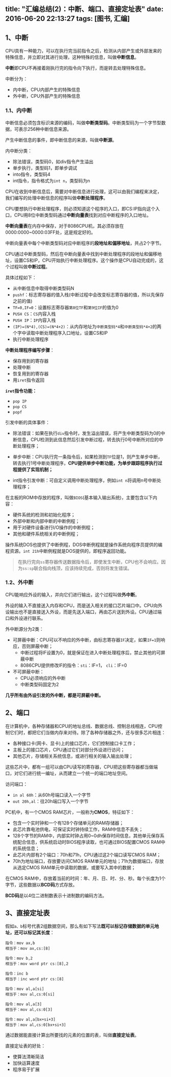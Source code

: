 title: "汇编总结(2)：中断、端口、直接定址表"
date: 2016-06-20 22:13:27
tags: [图书, 汇编]
---

## 1、中断

CPU具有一种能力，可以在执行完当前指令之后，检测从内部产生或外部发来的特殊信息，并立即对其进行处理，这种特殊的信息，叫做**中断信息**。

**中断**即CPU不再接着刚执行完的指令向下执行，而是转去处理特殊信息。

中断分为：

- 内中断，CPU内部产生的特殊信息
- 外中断，CPU外部产生的特殊信息



### 1.1、内中断

中断信息必须包含标识来源的编码，叫做**中断类型码**。中断类型码为一个字节型数据，可表示256种中断信息来源。

产生中断信息的事件，即中断信息的来源，叫做**中断源**。

内中断分类：

- 除法错误，类型码0，如div指令产生溢出
- 单步执行，类型码1，即单步调试
- into指令，类型码4
- int指令，指令格式为`int n`，类型码为n

CPU在收到中断信息后，需要对中断信息进行处理，这可以由我们编程来决定，我们编写的处理中断信息的程序叫做**中断处理程序**。

CPU要想执行中断处理程序，则必须知道这个程序的入口，即CS:IP指向这个入口，CPU用8位中断类型码通过**中断向量表**找到对应中断程序的入口地址。

**中断向量表**在内存中保存，对于8086CPU机，其必须存放在0000:0000~0000:03FF处，这是规定好的。

中断向量表中每个中断类型码对应中断程序的**段地址和偏移地址**，共占2个字节。

CPU通过中断类型码，然后在中断向量表中找到中断处理程序的段地址和偏移地址，设置CS和IP，CPU开始执行中断处理程序。这个操作是CPU自动完成的，这个过程叫做**中断过程**。

具体过程如下：

- 从中断信息中取得中断类型码N
- `pushf`：标志寄存器的值入栈(中断过程中会改变标志寄存器的值，所以先保存之前的值)
- `TF=0,IF=0`：设置标志寄存器`第8位TF`和`第9位IF`的值为0
- `PUSH CS`：`CS`内容入栈
- `PUSH IP`：`IP`内容入栈
- `(IP)=(N*4),(CS)=(N*4+2)`：从内存地址为`中断类型码*4`和`中断类型码*4+2`的两个字中读取中断处理程序入口地址，设置CS和IP
- 执行中断处理程序

**中断处理程序编写步骤**：

- 保存用到的寄存器
- 处理中断
- 恢复用到的寄存器
- 用`iret`指令返回

**`iret`指令功能：**

- `pop IP`
- `pop CS`
- `popf`

引发中断的具体事件：

- 除法错误：如果在执行`div`指令时，发生溢出错误，将产生中断类型码为0的中断信息，CPU检测到此信息然后引发中断过程，转去执行0号中断所对应的中断处理程序；
- 单步中断：CPU执行完一条指令后，如果检测到`TF`位是1，则产生单步中断，转去执行1号中断处理程序，**CPU提供单步中断功能，为单步跟踪程序执行过程提供了实现机制；**


- int指令引发中断：可自定义调用中断处理程序，例如`int n`将调用n号中断处理程序；

在主板的ROM中存放的程序，叫做`BIOS`(基本输入输出系统)，主要包含以下内容：

- 硬件系统的检测和初始化程序；
- 外部中断和内部中断的中断例程；
- 用于对硬件设备进行I/O操作的中断例程；
- 其他和硬件系统相关的中断例程；

操作系统DOS也提供了中断例程，DOS中断例程就是操作系统向程序员提供的编程资源。`int 21h`中断例程就是DOS提供的，即程序返回功能。

> 在执行完向`ss`寄存器传送数据指令后，即使发生中断，CPU也不会响应。因为`ss:sp`联合指向栈顶，应该持续完成，否则将发生错误。

### 1.2、外中断

CPU能响应外设的输入，并向它们进行输出，这个过程叫做**外中断**。

外设的输入不直接送入内存和CPU，而是送入相关的接口芯片端口中。CPU向外设输出也不是直接送入外设，而是先送入端口，再由芯片送到外设。CPU通过端口和外设进行联系。

外中断源分为2类：

- 可屏蔽中断：CPU可以不响应的外中断，由标志寄存器`IF`决定，如果`IF=1`则响应，否则屏蔽中断；
  - 中断过程将IF设置为0，就是保证在进入中断处理程序后，禁止其他的可屏蔽中断
  - 8086CPU提供修改IF的指令：`sti`：IF=1， `cli`：IF=0
- 不可屏蔽中断：
  - CPU必须响应的外中断
  - 中断类型码固定为2

**几乎所有由外设引发的外中断，都是可屏蔽中断。**

<!-- more -->

## 2、端口

在计算机中，各种存储器和CPU的地址总线、数据总线、控制总线相连，CPU控制它们时，都把它们当做内存来对待。除了各种存储器之外，还与很多芯片相连：

- 各种接口卡(网卡、显卡)上的接口芯片，它们控制接口卡工作；
- 主板上的接口芯片，CPU通过它们对部分外设进行访问；
- 其他芯片，存储相关系统信息，或进行相关的输入输出处理；

这些芯片中，都有一组可以由CPU读写的寄存器，CPU把这些寄存器都当做端口，对它们进行统一编址，从而建立一个统一的端口地址空间。

访问端口：

- `in al 60h`：从60h号端口读入一个字节
- `out 20h,al`：往20h端口写入一个字节

PC机中，有一个CMOS RAM芯片，一般称为**CMOS**，特征如下：

- 包含一个实时钟和一个有128个存储单元的RAM存储器；
- 此芯片靠电池供电，可保证实时钟持续工作，RAM中信息不丢失；
- 128个字节的RAM中，内部实时钟占用0~0dh保存时间信息，其他单元保存系统配合信息，供系统启动时BIOS程序读取，也可通过BIOS配置CMOS RAM中的系统信息；
- 此芯片内部有2个端口：70h和71h，CPU通过这2个端口读写CMOS RAM；
- 70h为地址端口，存放要访问CMOS RAM单元的地址；71h为数据端口，存放从选定CMOS RAM单元中读取的数据，或要写入其中的数据；

在CMOS RAM中，存放着当前的时间：年、月、日、时、分、秒。每个长度为1个字节，这些数据以**BCD码**方式存放。

**BCD码**是以4位二进制数表示十进制数的编码方法。

## 3、直接定址表

假如`a、b`标号代表2组数据空间，那么有如下写法**既可以标记存储数据的单元地址，还可以标记其长度**：

```
指令：mov ax,b
相当于：mov ax,cs:[8]

指令：mov b,2
相当于：mov word ptr cs:[8],2

指令：inc b
相当于：inc word ptr cs:[8]

指令：mov al,a[si]
相当于：mov al,cs:0[si]

指令：mov al,a[3]
相当于：mov al,cs:0[3]

指令：mov al,a[bx+si+3]
相当于：mov al,cs:0[bx+si+3]
```

通过数据能直接计算出所要找的元素的位置的表，叫做**直接定址表**。

直接定址表的好处：

- 使算法清晰简洁
- 加快运算速度
- 程序易于扩展





